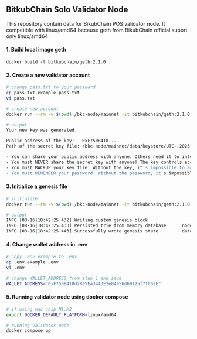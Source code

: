 ## BitkubChain Solo Validator Node
This repository contain data for BikubChain POS validator node. It competible with linux/amd64 because geth from BikubChain official suport only linux/amd64

#### 1. Build local image geth
```
docker build -t bitkubchain/geth:2.1.0 .
```

#### 2. Create a new validator account

```bash
# change pass.txt to your password
cp pass.txt.example pass.txt
vi pass.txt

# create new account
docker run --rm -v $(pwd):/bkc-node/mainnet -it bitkubchain/geth:2.1.0 --datadir /bkc-node/mainnet/data account new --password bkc-node/mainnet/pass.txt

# output
Your new key was generated

Public address of the key:   0xF750B418...
Path of the secret key file: /bkc-node/mainnet/data/keystore/UTC--2023-08-16T18-38-20.836812793Z--f750b418d28e5ea....

- You can share your public address with anyone. Others need it to interact with you.
- You must NEVER share the secret key with anyone! The key controls access to your funds!
- You must BACKUP your key file! Without the key, it's impossible to access account funds!
- You must REMEMBER your password! Without the password, it's impossible to decrypt the key!
```

#### 3. Initialize a genesis file
```bash
# initialize
docker run --rm -v $(pwd):/bkc-node/mainnet -it bitkubchain/geth:2.1.0 --datadir /bkc-node/mainnet/data init /bkc-node/mainnet/genesis.json

# output
INFO [08-16|18:42:25.432] Writing custom genesis block 
INFO [08-16|18:42:25.433] Persisted trie from memory database      nodes=4 size=598.00B time="799.666µs" gcnodes=0 gcsize=0.00B gctime=0s livenodes=0 livesize=0.00B
INFO [08-16|18:42:25.443] Successfully wrote genesis state         database=lightchaindata                        hash=8a0f3e..158071
```

#### 4. Change wallet address in .env
```bash
# copy .env.example to .env
cp .env.example .env
vi .env

# change WALLET_ADDRESS from step 1 and save
WALLET_ADDRESS="0xF750B418d28e5Ea3443E2e04956d69125f7f062E"
```

#### 5. Running validator node using docker compose
```bash
# if using mac chip M1,M2
export DOCKER_DEFAULT_PLATFORM=linux/amd64

# running validator node
docker compose up

```

